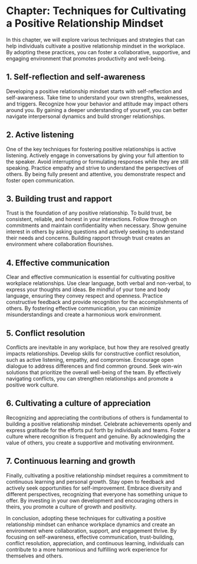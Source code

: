 Chapter: Techniques for Cultivating a Positive Relationship Mindset
===================================================================

In this chapter, we will explore various techniques and strategies that can help individuals cultivate a positive relationship mindset in the workplace. By adopting these practices, you can foster a collaborative, supportive, and engaging environment that promotes productivity and well-being.

**1. Self-reflection and self-awareness**
-----------------------------------------

Developing a positive relationship mindset starts with self-reflection and self-awareness. Take time to understand your own strengths, weaknesses, and triggers. Recognize how your behavior and attitude may impact others around you. By gaining a deeper understanding of yourself, you can better navigate interpersonal dynamics and build stronger relationships.

**2. Active listening**
-----------------------

One of the key techniques for fostering positive relationships is active listening. Actively engage in conversations by giving your full attention to the speaker. Avoid interrupting or formulating responses while they are still speaking. Practice empathy and strive to understand the perspectives of others. By being fully present and attentive, you demonstrate respect and foster open communication.

**3. Building trust and rapport**
---------------------------------

Trust is the foundation of any positive relationship. To build trust, be consistent, reliable, and honest in your interactions. Follow through on commitments and maintain confidentiality when necessary. Show genuine interest in others by asking questions and actively seeking to understand their needs and concerns. Building rapport through trust creates an environment where collaboration flourishes.

**4. Effective communication**
------------------------------

Clear and effective communication is essential for cultivating positive workplace relationships. Use clear language, both verbal and non-verbal, to express your thoughts and ideas. Be mindful of your tone and body language, ensuring they convey respect and openness. Practice constructive feedback and provide recognition for the accomplishments of others. By fostering effective communication, you can minimize misunderstandings and create a harmonious work environment.

**5. Conflict resolution**
--------------------------

Conflicts are inevitable in any workplace, but how they are resolved greatly impacts relationships. Develop skills for constructive conflict resolution, such as active listening, empathy, and compromise. Encourage open dialogue to address differences and find common ground. Seek win-win solutions that prioritize the overall well-being of the team. By effectively navigating conflicts, you can strengthen relationships and promote a positive work culture.

**6. Cultivating a culture of appreciation**
--------------------------------------------

Recognizing and appreciating the contributions of others is fundamental to building a positive relationship mindset. Celebrate achievements openly and express gratitude for the efforts put forth by individuals and teams. Foster a culture where recognition is frequent and genuine. By acknowledging the value of others, you create a supportive and motivating environment.

**7. Continuous learning and growth**
-------------------------------------

Finally, cultivating a positive relationship mindset requires a commitment to continuous learning and personal growth. Stay open to feedback and actively seek opportunities for self-improvement. Embrace diversity and different perspectives, recognizing that everyone has something unique to offer. By investing in your own development and encouraging others in theirs, you promote a culture of growth and positivity.

In conclusion, adopting these techniques for cultivating a positive relationship mindset can enhance workplace dynamics and create an environment where collaboration, support, and engagement thrive. By focusing on self-awareness, effective communication, trust-building, conflict resolution, appreciation, and continuous learning, individuals can contribute to a more harmonious and fulfilling work experience for themselves and others.
